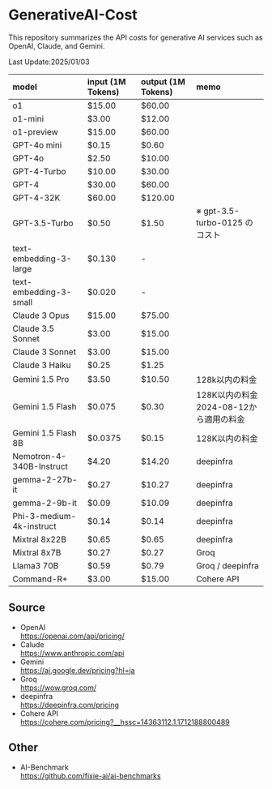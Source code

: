 # GenerativeAI-Cost
This repository summarizes the API costs for generative AI services such as OpenAI, Claude, and Gemini.

Last Update:2025/01/03

|model|input (1M Tokens)|output (1M Tokens)|memo|
|:----|:----|:----|:----|
|o1|$15.00 |$60.00 | |
|o1-mini|$3.00 |$12.00 | |
|o1-preview|$15.00 |$60.00 | |
|GPT-4o mini|$0.15 |$0.60 | |
|GPT-4o|$2.50 |$10.00 | |
|GPT-4-Turbo|$10.00 |$30.00 | |
|GPT-4|$30.00 |$60.00 | |
|GPT-4-32K|$60.00 |$120.00 | |
|GPT-3.5-Turbo|$0.50 |$1.50 |※ gpt-3.5-turbo-0125 のコスト|
|text-embedding-3-large|$0.130 |- | |
|text-embedding-3-small|$0.020 |- | |
|Claude 3 Opus|$15.00 |$75.00 | |
|Claude 3.5 Sonnet|$3.00 |$15.00 | |
|Claude 3 Sonnet|$3.00 |$15.00 | |
|Claude 3 Haiku|$0.25 |$1.25 | |
|Gemini 1.5 Pro|$3.50 |$10.50 |128k以内の料金|
|Gemini 1.5 Flash|$0.075 |$0.30 |128K以内の料金<br>2024-08-12から適用の料金|
|Gemini 1.5 Flash 8B|$0.0375 |$0.15 |128K以内の料金|
|Nemotron-4-340B-Instruct|$4.20 |$14.20 |deepinfra|
|gemma-2-27b-it|$0.27 |$10.27 |deepinfra|
|gemma-2-9b-it|$0.09 |$10.09 |deepinfra|
|Phi-3-medium-4k-instruct|$0.14 |$0.14 |deepinfra|
|Mixtral 8x22B|$0.65 |$0.65 |deepinfra|
|Mixtral 8x7B|$0.27 |$0.27 |Groq|
|Llama3 70B|$0.59 |$0.79 |Groq / deepinfra|
|Command-R+|$3.00 |$15.00 |Cohere API|

## Source
- OpenAI  
https://openai.com/api/pricing/
- Calude  
https://www.anthropic.com/api
- Gemini  
https://ai.google.dev/pricing?hl=ja
- Groq  
https://wow.groq.com/
- deepinfra  
https://deepinfra.com/pricing
- Cohere API  
https://cohere.com/pricing?__hssc=14363112.1.1712188800489

## Other  
- AI-Benchmark  
https://github.com/fixie-ai/ai-benchmarks
